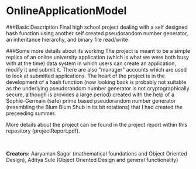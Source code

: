 OnlineApplicationModel
================================

###Basic Description
Final high school project dealing with a self designed hash function using another self created pseudorandom number generator, an inheritance hierarchy, and binary file read/write

###Some more details about its working
The project is meant to be a simple replica of an online university application (which is what we were both busy with at the time) data system in which users can create an application, modify it and submit it. There are also "manager" accounts which are used to look at submitted applications. The heart of the project is in the development of a hash function (now looking back is probably not suitable as the underlying pseudorandom number generator is not cryptographically secure, although is provides a large period) created with the help of a Sophie-Germain (safe) prime based pseudorandom number generator (resembling the Blum Blum Shub in its bit rotations) that I had created the preceeding summer. 

More details about the project can be found in the project report within this repository (projectReport.pdf).

<br>

**Creators:** Aaryaman Sagar (mathematical foundations and Object Oriented Design), Aditya Sule (Object Oriented Design and general functionality)

